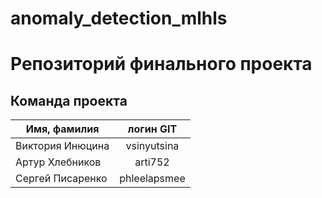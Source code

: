 # anomaly_detection_mlhls
Репозиторий финального проекта 
===============================

Команда проекта
------------------

|Имя, фамилия         | логин   GIT        |
| -------------       |:------------------:| 
| Виктория Инюцина    | vsinyutsina        | 
| Артур Хлебников     | arti752            |  
| Сергей Писаренко    | phleelapsmee       | 

